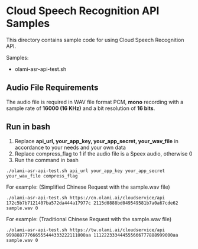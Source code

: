 # Cloud Speech Recognition API Samples

This directory contains sample code for using Cloud Speech Recognition API.

Samples:

  * olami-asr-api-test.sh

## Audio File Requirements

The audio file is required in WAV file format PCM, **mono** recording with a sample rate of **16000 (16 KHz)** and a bit resolution of **16 bits**.

## Run in bash

1. Replace **api_url, your_app_key, your_app_secret, your_wav_file** in accordance to your needs and your own data
2. Replace compress_flag to 1 if the audio file is a Speex audio, otherwise 0
3. Run the command in bash
```
./olami-asr-api-test.sh api_url your_app_key your_app_secret your_wav_file compress_flag 
```

For example: (Simplified Chinese Request with the sample.wav file)

```
./olami-asr-api-test.sh https://cn.olami.ai/cloudservice/api 172c5b7b7121407ba572da444a17977c 2115d0888bd049549581b7a0a67cde62 sample.wav 0
```

For example: (Traditional Chinese Request with the sample.wav file)

```
./olami-asr-api-test.sh https://tw.olami.ai/cloudservice/api 999888777666555444333222111000aa 111222333444555666777888999000aa sample.wav 0
```
